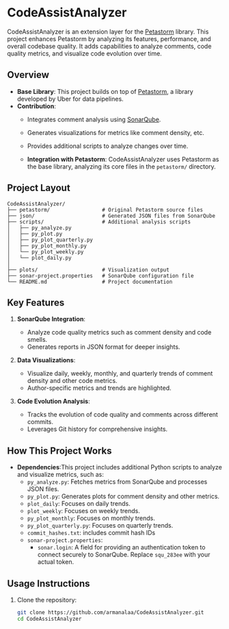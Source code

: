 # CodeAssistAnalyzer

CodeAssistAnalyzer is an extension layer for the [Petastorm](https://github.com/uber/petastorm) library. This project enhances Petastorm by analyzing its features, performance, and overall codebase quality. It adds capabilities to analyze comments, code quality metrics, and visualize code evolution over time.

## **Overview**

- **Base Library**: This project builds on top of [Petastorm](https://github.com/uber/petastorm), a library developed by Uber for data pipelines.
- **Contribution**:
  - Integrates comment analysis using [SonarQube](https://www.sonarsource.com/).
  - Generates visualizations for metrics like comment density, etc.
  - Provides additional scripts to analyze changes over time.
 
  - **Integration with Petastorm**:
      CodeAssistAnalyzer uses Petastorm as the base library, analyzing its core files in the `petastorm/` directory.

## **Project Layout**

```
CodeAssistAnalyzer/
├── petastorm/                 # Original Petastorm source files
├── json/                      # Generated JSON files from SonarQube
├── scripts/                   # Additional analysis scripts
│   ├── py_analyze.py
│   ├── py_plot.py
│   ├── py_plot_quarterly.py
│   ├── py_plot_monthly.py
│   └── py_plot_weekly.py
│   └── plot_daily.py
│
├── plots/                     # Visualization output
├── sonar-project.properties   # SonarQube configuration file
└── README.md                  # Project documentation
```

## **Key Features**
1. **SonarQube Integration**:
   - Analyze code quality metrics such as comment density and code smells.
   - Generates reports in JSON format for deeper insights.

2. **Data Visualizations**:
   - Visualize daily, weekly, monthly, and quarterly trends of comment density and other code metrics.
   - Author-specific metrics and trends are highlighted.

3. **Code Evolution Analysis**:
   - Tracks the evolution of code quality and comments across different commits.
   - Leverages Git history for comprehensive insights.

## **How This Project Works**
- **Dependencies**:This project includes additional Python scripts to analyze and visualize metrics, such as:
  - `py_analyze.py`: Fetches metrics from SonarQube and processes JSON files.
  - `py_plot.py`: Generates plots for comment density and other metrics.
  - `plot_daily`: Focuses on daily trends.
  - `plot_weekly`: Focuses on weekly trends.
  - `py_plot_monthly`: Focuses on monthly trends.  
  - `py_plot_quarterly.py`: Focuses on quarterly trends.
  - `commit_hashes.txt`: includes commit hash IDs
  - `sonar-project.properties`:
    - `sonar.login`: A field for providing an authentication token to connect securely to SonarQube. Replace `squ_283ee` with your actual token.

## **Usage Instructions**

1. Clone the repository:
   ```bash
   git clone https://github.com/armanalaa/CodeAssistAnalyzer.git
   cd CodeAssistAnalyzer
